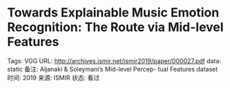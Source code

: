 # Towards Explainable Music Emotion Recognition: The Route via Mid-level Features

Tags: VGG
URL: http://archives.ismir.net/ismir2019/paper/000027.pdf
data: static
备注: Aljanaki & Soleymani’s Mid-level Percep-
tual Features dataset
时间: 2019
来源: ISMIR
状态: 看过